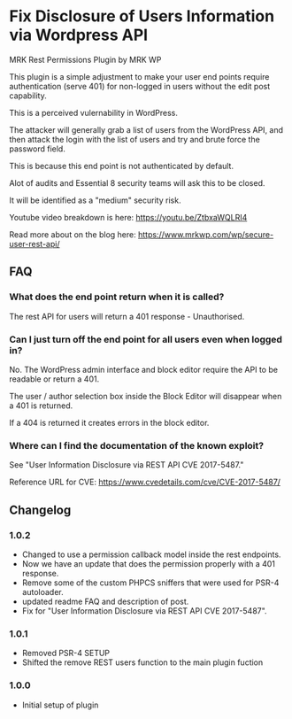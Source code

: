 # Fix Disclosure of Users Information via Wordpress API

MRK Rest Permissions Plugin by MRK WP

This plugin is a simple adjustment to make your user end points require authentication (serve 401) for non-logged in users without the edit post capability.

This is a perceived vulernability in WordPress.

The attacker will generally grab a list of users from the WordPress API, and then attack the login with the list of users and try and brute force the password field.

This is because this end point is not authenticated by default.

Alot of audits and Essential 8 security teams will ask this to be closed.

It will be identified as a "medium" security risk.

Youtube video breakdown is here: https://youtu.be/ZtbxaWQLRI4

Read more about on the blog here: https://www.mrkwp.com/wp/secure-user-rest-api/

## FAQ

### What does the end point return when it is called?

The rest API for users will return a 401 response - Unauthorised.

### Can I just turn off the end point for all users even when logged in?

No. The WordPress admin interface and block editor require the API to be readable or return a 401.

The user / author selection box inside the Block Editor will disappear when a 401 is returned.

If a 404 is returned it creates errors in the block editor.

### Where can I find the documentation of the known exploit?

See "User Information Disclosure via REST API CVE 2017-5487."

Reference URL for CVE: <https://www.cvedetails.com/cve/CVE-2017-5487/>

## Changelog

### 1.0.2
- Changed to use a permission callback model inside the rest endpoints.
- Now we have an update that does the permission properly with a 401 response.
- Remove some of the custom PHPCS sniffers that were used for PSR-4 autoloader.
- updated readme FAQ and description of post.
- Fix for "User Information Disclosure via REST API CVE 2017-5487".

### 1.0.1
- Removed PSR-4 SETUP
- Shifted the remove REST users function to the main plugin fuction

### 1.0.0
- Initial setup of plugin
